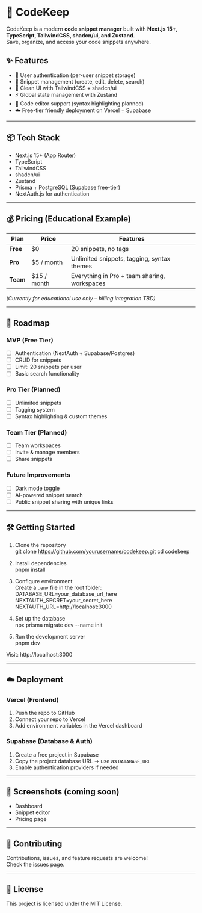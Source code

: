 # 📝 CodeKeep

CodeKeep is a modern **code snippet manager** built with **Next.js 15+, TypeScript, TailwindCSS, shadcn/ui, and Zustand**.  
Save, organize, and access your code snippets anywhere.  

## ✨ Features
- 🔐 User authentication (per-user snippet storage)  
- 💾 Snippet management (create, edit, delete, search)  
- 🎨 Clean UI with TailwindCSS + shadcn/ui  
- ⚡ Global state management with Zustand  
- 📂 Code editor support (syntax highlighting planned)  
- ☁️ Free-tier friendly deployment on Vercel + Supabase  

---

## 📦 Tech Stack
- Next.js 15+ (App Router)  
- TypeScript  
- TailwindCSS  
- shadcn/ui  
- Zustand  
- Prisma + PostgreSQL (Supabase free-tier)  
- NextAuth.js for authentication  

---

## 💰 Pricing (Educational Example)
| Plan       | Price        | Features |
|------------|-------------|----------|
| **Free**   | $0           | 20 snippets, no tags |
| **Pro**    | $5 / month   | Unlimited snippets, tagging, syntax themes |
| **Team**   | $15 / month  | Everything in Pro + team sharing, workspaces |

*(Currently for educational use only – billing integration TBD)*  

---

## 🚀 Roadmap
### MVP (Free Tier)
- [ ] Authentication (NextAuth + Supabase/Postgres)  
- [ ] CRUD for snippets  
- [ ] Limit: 20 snippets per user  
- [ ] Basic search functionality  

### Pro Tier (Planned)
- [ ] Unlimited snippets  
- [ ] Tagging system  
- [ ] Syntax highlighting & custom themes  

### Team Tier (Planned)
- [ ] Team workspaces  
- [ ] Invite & manage members  
- [ ] Share snippets  

### Future Improvements
- [ ] Dark mode toggle  
- [ ] AI-powered snippet search  
- [ ] Public snippet sharing with unique links  

---

## 🛠️ Getting Started

1. Clone the repository  
git clone https://github.com/yourusername/codekeep.git
cd codekeep


2. Install dependencies  
pnpm install


3. Configure environment  
Create a `.env` file in the root folder:  
DATABASE_URL=your_database_url_here
NEXTAUTH_SECRET=your_secret_here
NEXTAUTH_URL=http://localhost:3000

4. Set up the database  
npx prisma migrate dev --name init


5. Run the development server  
pnpm dev


Visit: http://localhost:3000  

---

## ☁️ Deployment

### Vercel (Frontend)
1. Push the repo to GitHub  
2. Connect your repo to Vercel  
3. Add environment variables in the Vercel dashboard  

### Supabase (Database & Auth)
1. Create a free project in Supabase  
2. Copy the project database URL → use as `DATABASE_URL`  
3. Enable authentication providers if needed  

---

## 📸 Screenshots (coming soon)
- Dashboard  
- Snippet editor  
- Pricing page  

---

## 🤝 Contributing
Contributions, issues, and feature requests are welcome!  
Check the issues page.  

---

## 📜 License
This project is licensed under the MIT License.  
